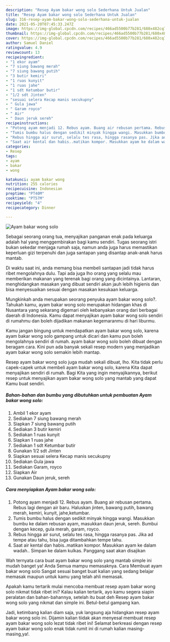 ```yaml
---
description: "Resep Ayam bakar wong solo Sederhana Untuk Jualan"
title: "Resep Ayam bakar wong solo Sederhana Untuk Jualan"
slug: 316-resep-ayam-bakar-wong-solo-sederhana-untuk-jualan
date: 2021-05-20T07:45:33.247Z
image: https://img-global.cpcdn.com/recipes/466ad5500b77b281/680x482cq70/ayam-bakar-wong-solo-foto-resep-utama.jpg
thumbnail: https://img-global.cpcdn.com/recipes/466ad5500b77b281/680x482cq70/ayam-bakar-wong-solo-foto-resep-utama.jpg
cover: https://img-global.cpcdn.com/recipes/466ad5500b77b281/680x482cq70/ayam-bakar-wong-solo-foto-resep-utama.jpg
author: Samuel Daniel
ratingvalue: 4.9
reviewcount: 13
recipeingredient:
- "1 ekor ayam"
- "7 siung bawang merah"
- "7 siung bawang putih"
- "3 butir kemiri"
- "1 ruas kunyit"
- "1 ruas jahe"
- "1 sdt Ketumbar butir"
- "1/2 sdt Jinten"
- "sesuai selera Kecap manis secukupny"
- " Gula jawa"
- " Garam royco"
- " Air"
- " Daun jeruk sereh"
recipeinstructions:
- "Potong ayam menjadi 12. Rebus ayam. Buang air rebusan pertama. Rebus lagi dengan air baru. Haluskan jinten, bawang putih, bawang merah, kemiri, kunyit, jahe,ketumbar."
- "Tumis bumbu halus dengan sedikit minyak hingga wangi. Masukkan bumbu ke dalam rebusan ayam, masukkan daun jeruk, sereh. Bumbui dengan kecep, gula merah, garam, royco."
- "Rebus hingga air surut, selalu tes rasa, hingga rasanya pas. Jika ad tempe atau tahu, bisa juga ditambahkan tempe tahu."
- "Saat air kental dan habis..matikan kompor. Masukkan ayam ke dalam wadah.. Simpan ke dalam kulkas. Panggang saat akan disajikan"
categories:
- Resep
tags:
- ayam
- bakar
- wong

katakunci: ayam bakar wong 
nutrition: 255 calories
recipecuisine: Indonesian
preptime: "PT40M"
cooktime: "PT57M"
recipeyield: "4"
recipecategory: Dinner

---
```



![Ayam bakar wong solo](https://img-global.cpcdn.com/recipes/466ad5500b77b281/680x482cq70/ayam-bakar-wong-solo-foto-resep-utama.jpg)

Sebagai seorang orang tua, menyajikan panganan enak pada keluarga adalah hal yang menggembirakan bagi kamu sendiri. Tugas seorang istri bukan sekedar menjaga rumah saja, namun anda juga harus memastikan keperluan gizi terpenuhi dan juga santapan yang disantap anak-anak harus mantab.

Di waktu  saat ini, anda memang bisa membeli santapan jadi tidak harus ribet mengolahnya dulu. Tapi ada juga lho orang yang selalu mau memberikan makanan yang terenak bagi orang yang dicintainya. Lantaran, menghidangkan masakan yang dibuat sendiri akan jauh lebih higienis dan bisa menyesuaikan sesuai dengan masakan kesukaan keluarga. 



Mungkinkah anda merupakan seorang penyuka ayam bakar wong solo?. Tahukah kamu, ayam bakar wong solo merupakan hidangan khas di Nusantara yang sekarang digemari oleh kebanyakan orang dari berbagai daerah di Indonesia. Kamu dapat menyajikan ayam bakar wong solo sendiri di rumahmu dan boleh dijadikan makanan kegemaranmu di hari liburmu.

Kamu jangan bingung untuk mendapatkan ayam bakar wong solo, karena ayam bakar wong solo gampang untuk dicari dan kamu pun boleh mengolahnya sendiri di rumah. ayam bakar wong solo boleh dibuat dengan beragam cara. Kini pun ada banyak sekali resep modern yang menjadikan ayam bakar wong solo semakin lebih mantap.

Resep ayam bakar wong solo juga mudah sekali dibuat, lho. Kita tidak perlu capek-capek untuk membeli ayam bakar wong solo, karena Kita dapat menyajikan sendiri di rumah. Bagi Kita yang ingin menyajikannya, berikut resep untuk menyajikan ayam bakar wong solo yang mantab yang dapat Kamu buat sendiri.

<!--inarticleads1-->

##### Bahan-bahan dan bumbu yang dibutuhkan untuk pembuatan Ayam bakar wong solo:

1. Ambil 1 ekor ayam
1. Sediakan 7 siung bawang merah
1. Siapkan 7 siung bawang putih
1. Sediakan 3 butir kemiri
1. Sediakan 1 ruas kunyit
1. Siapkan 1 ruas jahe
1. Sediakan 1 sdt Ketumbar butir
1. Gunakan 1/2 sdt Jinten
1. Siapkan sesuai selera Kecap manis secukupny
1. Sediakan  Gula jawa
1. Sediakan  Garam, royco
1. Siapkan  Air
1. Gunakan  Daun jeruk, sereh




<!--inarticleads2-->

##### Cara menyiapkan Ayam bakar wong solo:

1. Potong ayam menjadi 12. Rebus ayam. Buang air rebusan pertama. Rebus lagi dengan air baru. Haluskan jinten, bawang putih, bawang merah, kemiri, kunyit, jahe,ketumbar.
1. Tumis bumbu halus dengan sedikit minyak hingga wangi. Masukkan bumbu ke dalam rebusan ayam, masukkan daun jeruk, sereh. Bumbui dengan kecep, gula merah, garam, royco.
1. Rebus hingga air surut, selalu tes rasa, hingga rasanya pas. Jika ad tempe atau tahu, bisa juga ditambahkan tempe tahu.
1. Saat air kental dan habis..matikan kompor. Masukkan ayam ke dalam wadah.. Simpan ke dalam kulkas. Panggang saat akan disajikan




Wah ternyata cara buat ayam bakar wong solo yang mantab simple ini mudah banget ya! Anda Semua mampu memasaknya. Cara Membuat ayam bakar wong solo Sangat sesuai banget buat kalian yang sedang belajar memasak maupun untuk kamu yang telah ahli memasak.

Apakah kamu tertarik mulai mencoba membuat resep ayam bakar wong solo nikmat tidak ribet ini? Kalau kalian tertarik, ayo kamu segera siapin peralatan dan bahan-bahannya, setelah itu buat deh Resep ayam bakar wong solo yang nikmat dan simple ini. Betul-betul gampang kan. 

Jadi, ketimbang kalian diam saja, yuk langsung aja hidangkan resep ayam bakar wong solo ini. Dijamin kalian tiidak akan menyesal membuat resep ayam bakar wong solo lezat tidak ribet ini! Selamat berkreasi dengan resep ayam bakar wong solo enak tidak rumit ini di rumah kalian masing-masing,ya!.

